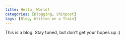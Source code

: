```yaml
---
title: Hello, World!
categories: [Blogging, Shitpost]
tags: [Blog, Written on a Train]
---
```


This is a blog. Stay tuned, but don't get your hopes up :)
